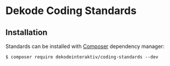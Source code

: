 # Dekode Coding Standards

## Installation
Standards can be installed with [Composer](https://getcomposer.org/) dependency manager:

```
$ composer require dekodeinteraktiv/coding-standards --dev
```